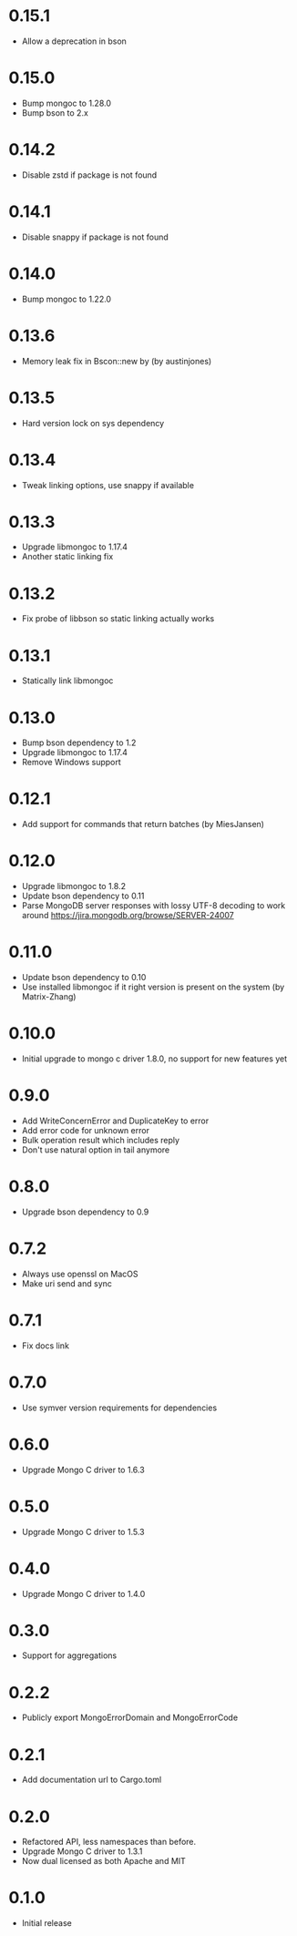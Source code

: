 # 0.15.1
* Allow a deprecation in bson

# 0.15.0
* Bump mongoc to 1.28.0
* Bump bson to 2.x

# 0.14.2
* Disable zstd if package is not found

# 0.14.1
* Disable snappy if package is not found

# 0.14.0
* Bump mongoc to 1.22.0

# 0.13.6
* Memory leak fix in Bscon::new by (by austinjones)

# 0.13.5
* Hard version lock on sys dependency

# 0.13.4
* Tweak linking options, use snappy if available

# 0.13.3
* Upgrade libmongoc to 1.17.4
* Another static linking fix

# 0.13.2
* Fix probe of libbson so static linking actually works

# 0.13.1
* Statically link libmongoc

# 0.13.0
* Bump bson dependency to 1.2
* Upgrade libmongoc to 1.17.4
* Remove Windows support

# 0.12.1
* Add support for commands that return batches (by MiesJansen)

# 0.12.0
* Upgrade libmongoc to 1.8.2
* Update bson dependency to 0.11
* Parse MongoDB server responses with lossy UTF-8 decoding to work
  around https://jira.mongodb.org/browse/SERVER-24007

# 0.11.0
* Update bson dependency to 0.10
* Use installed libmongoc if it right version is present on the system (by Matrix-Zhang)

# 0.10.0
* Initial upgrade to mongo c driver 1.8.0, no support for new features yet

# 0.9.0
* Add WriteConcernError and DuplicateKey to error
* Add error code for unknown error
* Bulk operation result which includes reply
* Don't use natural option in tail anymore

# 0.8.0
* Upgrade bson dependency to 0.9

# 0.7.2
* Always use openssl on MacOS
* Make uri send and sync

# 0.7.1
* Fix docs link

# 0.7.0
* Use symver version requirements for dependencies

# 0.6.0
* Upgrade Mongo C driver to 1.6.3

# 0.5.0
* Upgrade Mongo C driver to 1.5.3

# 0.4.0
* Upgrade Mongo C driver to 1.4.0

# 0.3.0
* Support for aggregations

# 0.2.2
* Publicly export MongoErrorDomain and MongoErrorCode

# 0.2.1
* Add documentation url to Cargo.toml

# 0.2.0
* Refactored API, less namespaces than before.
* Upgrade Mongo C driver to 1.3.1
* Now dual licensed as both Apache and MIT

# 0.1.0
* Initial release
